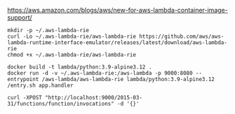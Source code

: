 https://aws.amazon.com/blogs/aws/new-for-aws-lambda-container-image-support/

```
mkdir -p ~/.aws-lambda-rie
curl -Lo ~/.aws-lambda-rie/aws-lambda-rie https://github.com/aws/aws-lambda-runtime-interface-emulator/releases/latest/download/aws-lambda-rie
chmod +x ~/.aws-lambda-rie/aws-lambda-rie
```

```
docker build -t lambda/python:3.9-alpine3.12 .
docker run -d -v ~/.aws-lambda-rie:/aws-lambda -p 9000:8080 --entrypoint /aws-lambda/aws-lambda-rie lambda/python:3.9-alpine3.12 /entry.sh app.handler
```

```
curl -XPOST "http://localhost:9000/2015-03-31/functions/function/invocations" -d '{}'
```

